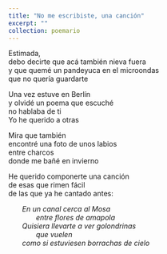 ```yaml
---
title: "No me escribiste, una canción"
excerpt: ""
collection: poemario
---
```


<p>Estimada,<br>
debo decirte que acá también nieva fuera<br>
y que quemé un pandeyuca en el microondas<br>
que no quería guardarte</p>
<p>
Una vez estuve en Berlín<br>
y olvidé un poema que escuché<br>
no hablaba de ti<br>
Yo he querido a otras</p>
<p>
Mira que también<br>
encontré una foto de unos labios<br>
entre charcos<br>
donde me bañé en invierno</p>
<p>
He querido componerte una canción<br>
de esas que rimen fácil<br>
de las que ya he cantado antes:</p>


&nbsp;&nbsp;&nbsp; &nbsp;&nbsp;   _En un canal cerca al Mosa_ <br>
 &nbsp;&nbsp;&nbsp; &nbsp;&nbsp;  &nbsp;&nbsp;&nbsp; &nbsp;&nbsp;  _entre flores de amapola_ <br>
&nbsp;&nbsp;&nbsp; &nbsp;&nbsp;  _Quisiera llevarte a ver golondrinas_ <br> 
&nbsp;&nbsp;&nbsp; &nbsp;&nbsp;  &nbsp;&nbsp;&nbsp; &nbsp;&nbsp;  _que vuelen_ <br>
&nbsp;&nbsp;&nbsp; &nbsp;&nbsp;  _como si estuviesen borrachas de cielo_ 
